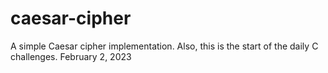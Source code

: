 # caesar-cipher
A simple Caesar cipher implementation. Also, this is the start of the daily C challenges.
February 2, 2023
